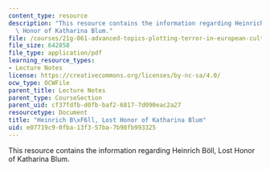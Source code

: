 ```yaml
---
content_type: resource
description: "This resource contains the information regarding Heinrich B\xF6ll, Lost\
  \ Honor of Katharina Blum."
file: /courses/21g-061-advanced-topics-plotting-terror-in-european-culture-spring-2004/e07719c90fba13f357ba7b98fb993325_MIT21G_061S04_06104notes.pdf
file_size: 642858
file_type: application/pdf
learning_resource_types:
- Lecture Notes
license: https://creativecommons.org/licenses/by-nc-sa/4.0/
ocw_type: OCWFile
parent_title: Lecture Notes
parent_type: CourseSection
parent_uid: cf37fdfb-d0fb-baf2-6817-7d090eac2a27
resourcetype: Document
title: "Heinrich B\xF6ll, Lost Honor of Katharina Blum"
uid: e07719c9-0fba-13f3-57ba-7b98fb993325
---
```

This resource contains the information regarding Heinrich Böll, Lost Honor of Katharina Blum.